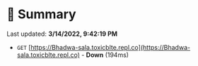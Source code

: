 # 📖 Summary
Last updated: **3/14/2022, 9:42:19 PM**

- `GET` [https://Bhadwa-sala.toxicblte.repl.co](https://Bhadwa-sala.toxicblte.repl.co) - **Down** (194ms)
